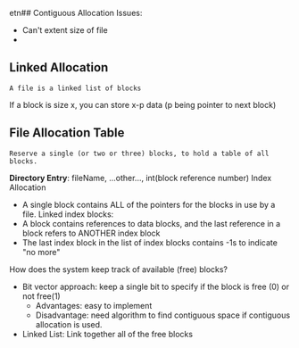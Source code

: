 etn## Contiguous Allocation
Issues:
- Can't extent size of file
- 
## Linked Allocation
	A file is a linked list of blocks
If a block is size x, you can store x-p data (p being pointer to next block)

## File Allocation Table
	Reserve a single (or two or three) blocks, to hold a table of all blocks.
**Directory Entry**: fileName, ...other..., int(block reference number)
Index Allocation
- A single block contains ALL of the pointers for the blocks in use by a file. 
Linked index blocks:
- A block contains references to data blocks, and the last reference in a block refers to ANOTHER index block
- The last index block in the list of index blocks contains -1s to indicate "no more"

How does the system keep track of available (free) blocks?
- Bit vector approach: keep a single bit to specify if the block is free (0) or not free(1)
	- Advantages: easy to implement
	- Disadvantage: need algorithm to find contiguous space if contiguous allocation is used. 
- Linked List: Link together all of the free blocks
